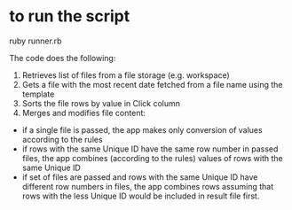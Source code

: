 # to run the script
ruby runner.rb

The code does the following:
1. Retrieves list of files from a file storage (e.g. workspace)
2. Gets a file with the most recent date fetched from a file name using the template 
3. Sorts the file rows by value in Click column
4. Merges and modifies file content:
  - if a single file is passed, the app makes only conversion of values according to the rules
  - if rows with the same Unique ID have the same row number in passed files, the app combines (according to the rules) values of rows with the same Unique ID 
  - if set of files are passed and rows with the same Unique ID have different row numbers in files, the app combines rows assuming that rows with the less Unique ID would be included in result file first.
